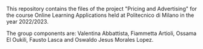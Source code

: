 This repository contains the files of the project "Pricing and Advertising" for the course Online Learning Applications held at Politecnico di Milano in the year 2022/2023.

The group components are: Valentina Abbattista, Fiammetta Artioli, Ossama El Oukili, Fausto Lasca and Oswaldo Jesus Morales Lopez.